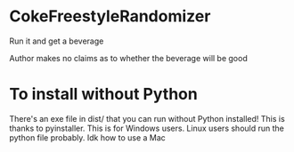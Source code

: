 # CokeFreestyleRandomizer
Run it and get a beverage

Author makes no claims as to whether the beverage will be good

# To install without Python
There's an exe file in dist/ that you can run without Python installed! This is thanks to pyinstaller. This is for Windows users. Linux users should run the python file probably. Idk how to use a Mac